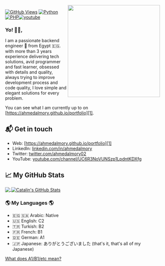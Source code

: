 <img width="300px" align="right" src="https://ahmedalmory.github.io/my-portfolio/static/media/profile.6778fced.webp"/>

[![GitHub Views](https://komarev.com/ghpvc/?username=ahmedalmory&color=FAC151)][1]
[![Python](https://img.shields.io/badge/Python-Devaloper-FAC151.svg?logo=Python&logoWidth=20)](https://github.com/ahmedalmory)
[![PHP](https://img.shields.io/badge/PHP-Devaloper-FAC151.svg?logo=php&logoWidth=20)](https://github.com/ahmedalmory)[![youtube](https://img.shields.io/badge/Fekret%20Code-Follow%20Us-FAC151.svg?logo=youtube&logoWidth=20)][4]

### Yo! 👋🏻,

I am a passionate backend engineer 🚀 from Egypt 🇪🇬. with more than 3 years experience delivering tech solutions, avid programmer and fast learner, obsessed with details and quality, always trying to improve development process and code quality, I love simple and elegant solutions for every problem.

You can see what I am currently up to on [https://ahmedalmory.github.io/portfolio][1].

## 📬 Get in touch

- Web: [https://ahmedalmory.github.io/portfolio][1]
- LinkedIn: [linkedin.com/in/ahmedalmory][2]
- Twitter: [twitter.com/ahmedalmory02][3]
- YouTube: [youtube.com/channel/UC6R3NoVUNSzp1LpdntKDXfg][4]

## &#x1f4c8; My GitHub Stats

<a href="https://github.com/ahmedalmory/ahmedalmory">
  <img align="center" src="https://github-readme-stats.vercel.app/api/top-langs/?username=ahmedalmory&hide=java,html&title_color=ffffff&text_color=c9cacc&icon_color=2bbc8a&bg_color=1d1f21" />
</a>

<a href="https://github.com/ahmedalmory/ahmedalmory">
  <img align="center" src="https://github-readme-stats.vercel.app/api?username=ahmedalmory&show_icons=true&line_height=27&count_private=true&title_color=ffffff&text_color=c9cacc&icon_color=2bbc8a&bg_color=1d1f21" alt="Catalin's GitHub Stats" />
</a>

### 🌎 My Languages 🌎

- 🇪🇬 🇸🇦 Arabic: Native
- 🇺🇸 English: C2
- 🇹🇷 Turkish: B2
- 🇫🇷 French: B1
- 🇩🇪 German: A1
- 🇯🇵 Japanese: ありがとうございました (that's it, that's all of my Japanese)

[What does A1/B1/etc mean?](http://blog.chatterbug.com/en/how-to-talk-about-language-learning/)

[1]: https://ahmedalmory.github.io/portfolio
[2]: https://www.linkedin.com/in/ahmedalmory
[3]: https://twitter.com/intent/follow?screen_name=ahmedalmory02
[4]: https://www.youtube.com/channel/UC6R3NoVUNSzp1LpdntKDXfg
